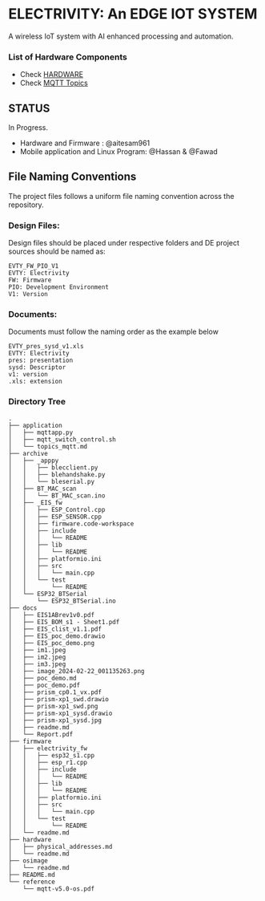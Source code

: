 # ELECTRIVITY: An EDGE IOT SYSTEM
A wireless IoT system with AI enhanced processing and automation.

### List of Hardware Components
- Check [HARDWARE](hardware/readme.md)
- Check [MQTT Topics](application/topics_mqtt.md)


## STATUS
In Progress.

- Hardware and Firmware : @aitesam961
- Mobile application and Linux Program: @Hassan & @Fawad

## File Naming Conventions

The project files follows a uniform file naming convention across the repository.

### Design Files: 
Design files should be placed under respective folders and DE project sources should be named as:
```
EVTY_FW_PIO_V1
EVTY: Electrivity
FW: Firmware 
PIO: Development Environment
V1: Version
```

### Documents:
Documents must follow the naming order as the example below

```
EVTY_pres_sysd_v1.xls
EVTY: Electrivity
pres: presentation
sysd: Descriptor
v1: version
.xls: extension
```


### Directory Tree

```
.
├── application
│   ├── mqttapp.py
│   ├── mqtt_switch_control.sh
│   └── topics_mqtt.md
├── archive
│   ├── _apppy
│   │   ├── blecclient.py
│   │   ├── blehandshake.py
│   │   └── bleserial.py
│   ├── BT_MAC_scan
│   │   └── BT_MAC_scan.ino
│   ├── _EIS_fw
│   │   ├── ESP_Control.cpp
│   │   ├── ESP_SENSOR.cpp
│   │   ├── firmware.code-workspace
│   │   ├── include
│   │   │   └── README
│   │   ├── lib
│   │   │   └── README
│   │   ├── platformio.ini
│   │   ├── src
│   │   │   └── main.cpp
│   │   └── test
│   │       └── README
│   └── ESP32_BTSerial
│       └── ESP32_BTSerial.ino
├── docs
│   ├── EIS1ABrev1v0.pdf
│   ├── EIS_BOM_s1 - Sheet1.pdf
│   ├── EIS_clist_v1.1.pdf
│   ├── EIS_poc_demo.drawio
│   ├── EIS_poc_demo.png
│   ├── im1.jpeg
│   ├── im2.jpeg
│   ├── im3.jpeg
│   ├── image_2024-02-22_001135263.png
│   ├── poc_demo.md
│   ├── poc_demo.pdf
│   ├── prism_cp0.1_vx.pdf
│   ├── prism-xp1_swd.drawio
│   ├── prism-xp1_swd.png
│   ├── prism-xp1_sysd.drawio
│   ├── prism-xp1_sysd.jpg
│   ├── readme.md
│   └── Report.pdf
├── firmware
│   ├── electrivity_fw
│   │   ├── esp32_s1.cpp
│   │   ├── esp_r1.cpp
│   │   ├── include
│   │   │   └── README
│   │   ├── lib
│   │   │   └── README
│   │   ├── platformio.ini
│   │   ├── src
│   │   │   └── main.cpp
│   │   └── test
│   │       └── README
│   └── readme.md
├── hardware
│   ├── physical_addresses.md
│   └── readme.md
├── osimage
│   └── readme.md
├── README.md
└── reference
    └── mqtt-v5.0-os.pdf

```